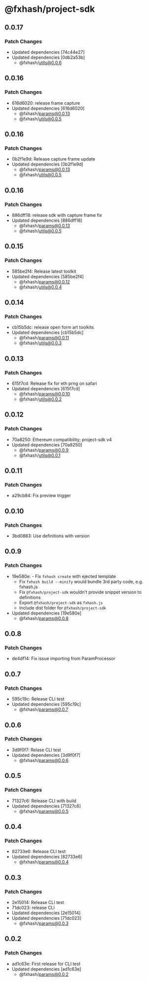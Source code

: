 # @fxhash/project-sdk

## 0.0.17

### Patch Changes

- Updated dependencies [74c44e27]
- Updated dependencies [0db2a53b]
  - @fxhash/utils@0.0.6

## 0.0.16

### Patch Changes

- 616d6020: release frame capture
- Updated dependencies [616d6020]
  - @fxhash/params@0.0.13
  - @fxhash/utils@0.0.5

## 0.0.16

### Patch Changes

- 0b2f1e9d: Release capture frame update
- Updated dependencies [0b2f1e9d]
  - @fxhash/params@0.0.13
  - @fxhash/utils@0.0.5

## 0.0.16

### Patch Changes

- 886dff18: release sdk with capture frame fix
- Updated dependencies [886dff18]
  - @fxhash/params@0.0.13
  - @fxhash/utils@0.0.5

## 0.0.15

### Patch Changes

- 585be2f4: Release latest toolkit
- Updated dependencies [585be2f4]
  - @fxhash/params@0.0.12
  - @fxhash/utils@0.0.4

## 0.0.14

### Patch Changes

- cb15b5dc: release open form art toolkits
- Updated dependencies [cb15b5dc]
  - @fxhash/params@0.0.11
  - @fxhash/utils@0.0.3

## 0.0.13

### Patch Changes

- 615f7cd: Release fix for eth prng on safari
- Updated dependencies [615f7cd]
  - @fxhash/params@0.0.10
  - @fxhash/utils@0.0.2

## 0.0.12

### Patch Changes

- 70a8250: Ethereum compatibility; project-sdk v4
- Updated dependencies [70a8250]
  - @fxhash/params@0.0.9
  - @fxhash/utils@0.0.1

## 0.0.11

### Patch Changes

- a29cb84: Fix preview trigger

## 0.0.10

### Patch Changes

- 3bd0883: Use definitions with version

## 0.0.9

### Patch Changes

- 19e580e: - Fix `fxhash create` with ejected template
  - Fix `fxhash build --minify` would bundle 3rd party code, e.g. fxhash.js
  - Fix `@fxhash/project-sdk` wouldn't provide snippet version to definitions
  - Export `@fxhash/project-sdk` as `fxhash.js`
  - Include dist folder for `@fxhash/project-sdk`
- Updated dependencies [19e580e]
  - @fxhash/params@0.0.8

## 0.0.8

### Patch Changes

- de4df14: Fix issue importing from ParamProcessor

## 0.0.7

### Patch Changes

- 595c19c: Release CLI test
- Updated dependencies [595c19c]
  - @fxhash/params@0.0.7

## 0.0.6

### Patch Changes

- 3d9f0f7: Relase CLI test
- Updated dependencies [3d9f0f7]
  - @fxhash/params@0.0.6

## 0.0.5

### Patch Changes

- 71327c6: Release CLI with build
- Updated dependencies [71327c6]
  - @fxhash/params@0.0.5

## 0.0.4

### Patch Changes

- 82733e6: Release CLI test
- Updated dependencies [82733e6]
  - @fxhash/params@0.0.4

## 0.0.3

### Patch Changes

- 2e15014: Release CLI test
- 71dc023: release CLI
- Updated dependencies [2e15014]
- Updated dependencies [71dc023]
  - @fxhash/params@0.0.3

## 0.0.2

### Patch Changes

- ad1c63e: First release for CLI test
- Updated dependencies [ad1c63e]
  - @fxhash/params@0.0.2
